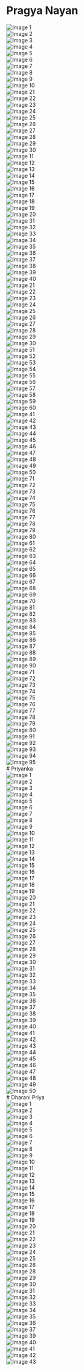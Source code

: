 
# Pragya Nayan
   <div class="grid">
        <div class="grid-item">
            <img src="img/pragya-nayan-at-kalinga-pressmeet1.jpg" alt="Image 1" onclick="openModal(this)">
        </div>
        <div class="grid-item">
            <img src="img/pragya-nayan-at-kalinga-pressmeet2.jpg" alt="Image 2" onclick="openModal(this)">
        </div>
        <div class="grid-item">
            <img src="img/pragya-nayan-at-kalinga-pressmeet3.jpg" alt="Image 3" onclick="openModal(this)">
        </div>
        <div class="grid-item">
            <img src="img/pragya-nayan-at-kalinga-pressmeet4.jpg" alt="Image 4" onclick="openModal(this)">
        </div>
        <div class="grid-item">
            <img src="img/pragya-nayan-at-kalinga-pressmeet5.jpg" alt="Image 5" onclick="openModal(this)">
        </div>
        <div class="grid-item">
            <img src="img/pragya-nayan-at-kalinga-pressmeet6.jpg" alt="Image 6" onclick="openModal(this)">
        </div>
        <div class="grid-item">
            <img src="img/pragya-nayan-at-kalinga-pressmeet7.jpg" alt="Image 7" onclick="openModal(this)">
        </div>
        <div class="grid-item">
            <img src="img/pragya-nayan-at-kalinga-pressmeet8.jpg" alt="Image 8" onclick="openModal(this)">
        </div>
        <div class="grid-item">
            <img src="img/pragya-nayan-at-kalinga-pressmeet9.jpg" alt="Image 9" onclick="openModal(this)">
        </div>
        <div class="grid-item">
            <img src="img/pragya-nayan-at-kalinga-pressmeet10.jpg" alt="Image 10" onclick="openModal(this)">
        </div>
    </div>
    <div class="grid">
        <div class="grid-item">
            <img src="img/pragya-nayan-at-kalinga-pressmeet21.jpg" alt="Image 21" onclick="openModal(this)">
        </div>
        <div class="grid-item">
            <img src="img/pragya-nayan-at-kalinga-pressmeet22.jpg" alt="Image 22" onclick="openModal(this)">
        </div>
        <div class="grid-item">
            <img src="img/pragya-nayan-at-kalinga-pressmeet23.jpg" alt="Image 23" onclick="openModal(this)">
        </div>
        <div class="grid-item">
            <img src="img/pragya-nayan-at-kalinga-pressmeet24.jpg" alt="Image 24" onclick="openModal(this)">
        </div>
        <div class="grid-item">
            <img src="img/pragya-nayan-at-kalinga-pressmeet25.jpg" alt="Image 25" onclick="openModal(this)">
        </div>
        <div class="grid-item">
            <img src="img/pragya-nayan-at-kalinga-pressmeet26.jpg" alt="Image 26" onclick="openModal(this)">
        </div>
        <div class="grid-item">
            <img src="img/pragya-nayan-at-kalinga-pressmeet27.jpg" alt="Image 27" onclick="openModal(this)">
        </div>
        <div class="grid-item">
            <img src="img/pragya-nayan-at-kalinga-pressmeet28.jpg" alt="Image 28" onclick="openModal(this)">
        </div>
        <div class="grid-item">
            <img src="img/pragya-nayan-at-kalinga-pressmeet29.jpg" alt="Image 29" onclick="openModal(this)">
        </div>
        <div class="grid-item">
            <img src="img/pragya-nayan-at-kalinga-pressmeet30.jpg" alt="Image 30" onclick="openModal(this)">
        </div>
    </div>
    <div class="grid">
        <div class="grid-item">
            <img src="img/pragya-nayan-at-kalinga-pressmeet11.jpg" alt="Image 11" onclick="openModal(this)">
        </div>
        <div class="grid-item">
            <img src="img/pragya-nayan-at-kalinga-pressmeet12.jpg" alt="Image 12" onclick="openModal(this)">
        </div>
        <div class="grid-item">
            <img src="img/pragya-nayan-at-kalinga-pressmeet13.jpg" alt="Image 13" onclick="openModal(this)">
        </div>
        <div class="grid-item">
            <img src="img/pragya-nayan-at-kalinga-pressmeet14.jpg" alt="Image 14" onclick="openModal(this)">
        </div>
        <div class="grid-item">
            <img src="img/pragya-nayan-at-kalinga-pressmeet15.jpg" alt="Image 15" onclick="openModal(this)">
        </div>
        <div class="grid-item">
            <img src="img/pragya-nayan-at-kalinga-pressmeet16.jpg" alt="Image 16" onclick="openModal(this)">
        </div>
        <div class="grid-item">
            <img src="img/pragya-nayan-at-kalinga-pressmeet17.jpg" alt="Image 17" onclick="openModal(this)">
        </div>
        <div class="grid-item">
            <img src="img/pragya-nayan-at-kalinga-pressmeet18.jpg" alt="Image 18" onclick="openModal(this)">
        </div>
        <div class="grid-item">
            <img src="img/pragya-nayan-at-kalinga-pressmeet19.jpg" alt="Image 19" onclick="openModal(this)">
        </div>
        <div class="grid-item">
            <img src="img/pragya-nayan-at-kalinga-pressmeet20.jpg" alt="Image 20" onclick="openModal(this)">
        </div>
    </div>
    <div class="grid">
        <div class="grid-item">
            <img src="img/pragya-nayan-at-kalinga-pressmeet31.jpg" alt="Image 31" onclick="openModal(this)">
        </div>
        <div class="grid-item">
            <img src="img/pragya-nayan-at-kalinga-pressmeet32.jpg" alt="Image 32" onclick="openModal(this)">
        </div>
        <div class="grid-item">
            <img src="img/pragya-nayan-at-kalinga-pressmeet33.jpg" alt="Image 33" onclick="openModal(this)">
        </div>
        <div class="grid-item">
            <img src="img/pragya-nayan-at-kalinga-pressmeet34.jpg" alt="Image 34" onclick="openModal(this)">
        </div>
        <div class="grid-item">
            <img src="img/pragya-nayan-at-kalinga-pressmeet35.jpg" alt="Image 35" onclick="openModal(this)">
        </div>
        <div class="grid-item">
            <img src="img/pragya-nayan-at-kalinga-pressmeet36.jpg" alt="Image 36" onclick="openModal(this)">
        </div>
        <div class="grid-item">
            <img src="img/pragya-nayan-at-kalinga-pressmeet37.jpg" alt="Image 37" onclick="openModal(this)">
        </div>
        <div class="grid-item">
            <img src="img/pragya-nayan-at-kalinga-pressmeet38.jpg" alt="Image 38" onclick="openModal(this)">
        </div>
        <div class="grid-item">
            <img src="img/pragya-nayan-at-kalinga-pressmeet39.jpg" alt="Image 39" onclick="openModal(this)">
        </div>
        <div class="grid-item">
            <img src="img/pragya-nayan-at-kalinga-pressmeet40.jpg" alt="Image 40" onclick="openModal(this)">
        </div>
    </div>
    <div class="grid">
        <div class="grid-item">
            <img src="img/pragya-nayan-at-kalinga-pressmeet21.jpg" alt="Image 21" onclick="openModal(this)">
        </div>
        <div class="grid-item">
            <img src="img/pragya-nayan-at-kalinga-pressmeet22.jpg" alt="Image 22" onclick="openModal(this)">
        </div>
        <div class="grid-item">
            <img src="img/pragya-nayan-at-kalinga-pressmeet23.jpg" alt="Image 23" onclick="openModal(this)">
        </div>
        <div class="grid-item">
            <img src="img/pragya-nayan-at-kalinga-pressmeet24.jpg" alt="Image 24" onclick="openModal(this)">
        </div>
        <div class="grid-item">
            <img src="img/pragya-nayan-at-kalinga-pressmeet25.jpg" alt="Image 25" onclick="openModal(this)">
        </div>
        <div class="grid-item">
            <img src="img/pragya-nayan-at-kalinga-pressmeet26.jpg" alt="Image 26" onclick="openModal(this)">
        </div>
        <div class="grid-item">
            <img src="img/pragya-nayan-at-kalinga-pressmeet27.jpg" alt="Image 27" onclick="openModal(this)">
        </div>
        <div class="grid-item">
            <img src="img/pragya-nayan-at-kalinga-pressmeet28.jpg" alt="Image 28" onclick="openModal(this)">
        </div>
        <div class="grid-item">
            <img src="img/pragya-nayan-at-kalinga-pressmeet29.jpg" alt="Image 29" onclick="openModal(this)">
        </div>
        <div class="grid-item">
            <img src="img/pragya-nayan-at-kalinga-pressmeet30.jpg" alt="Image 30" onclick="openModal(this)">
        </div>
    </div>
    <div class="grid">
        <div class="grid-item">
            <img src="img/pragya-nayan-at-kalinga-pressmeet51.jpg" alt="Image 51" onclick="openModal(this)">
        </div>
        <div class="grid-item">
            <img src="img/pragya-nayan-at-kalinga-pressmeet52.jpg" alt="Image 52" onclick="openModal(this)">
        </div>
        <div class="grid-item">
            <img src="img/pragya-nayan-at-kalinga-pressmeet53.jpg" alt="Image 53" onclick="openModal(this)">
        </div>
        <div class="grid-item">
            <img src="img/pragya-nayan-at-kalinga-pressmeet54.jpg" alt="Image 54" onclick="openModal(this)">
        </div>
        <div class="grid-item">
            <img src="img/pragya-nayan-at-kalinga-pressmeet55.jpg" alt="Image 55" onclick="openModal(this)">
        </div>
        <div class="grid-item">
            <img src="img/pragya-nayan-at-kalinga-pressmeet56.jpg" alt="Image 56" onclick="openModal(this)">
        </div>
        <div class="grid-item">
            <img src="img/pragya-nayan-at-kalinga-pressmeet57.jpg" alt="Image 57" onclick="openModal(this)">
        </div>
        <div class="grid-item">
            <img src="img/pragya-nayan-at-kalinga-pressmeet58.jpg" alt="Image 58" onclick="openModal(this)">
        </div>
        <div class="grid-item">
            <img src="img/pragya-nayan-at-kalinga-pressmeet59.jpg" alt="Image 59" onclick="openModal(this)">
        </div>
        <div class="grid-item">
            <img src="img/pragya-nayan-at-kalinga-pressmeet60.jpg" alt="Image 60" onclick="openModal(this)">
        </div>
    </div>
    <div class="grid">
        <div class="grid-item">
            <img src="img/pragya-nayan-at-kalinga-pressmeet41.jpg" alt="Image 41" onclick="openModal(this)">
        </div>
        <div class="grid-item">
            <img src="img/pragya-nayan-at-kalinga-pressmeet42.jpg" alt="Image 42" onclick="openModal(this)">
        </div>
        <div class="grid-item">
            <img src="img/pragya-nayan-at-kalinga-pressmeet43.jpg" alt="Image 43" onclick="openModal(this)">
        </div>
        <div class="grid-item">
            <img src="img/pragya-nayan-at-kalinga-pressmeet44.jpg" alt="Image 44" onclick="openModal(this)">
        </div>
        <div class="grid-item">
            <img src="img/pragya-nayan-at-kalinga-pressmeet45.jpg" alt="Image 45" onclick="openModal(this)">
        </div>
        <div class="grid-item">
            <img src="img/pragya-nayan-at-kalinga-pressmeet46.jpg" alt="Image 46" onclick="openModal(this)">
        </div>
        <div class="grid-item">
            <img src="img/pragya-nayan-at-kalinga-pressmeet47.jpg" alt="Image 47" onclick="openModal(this)">
        </div>
        <div class="grid-item">
            <img src="img/pragya-nayan-at-kalinga-pressmeet48.jpg" alt="Image 48" onclick="openModal(this)">
        </div>
        <div class="grid-item">
            <img src="img/pragya-nayan-at-kalinga-pressmeet49.jpg" alt="Image 49" onclick="openModal(this)">
        </div>
        <div class="grid-item">
            <img src="img/pragya-nayan-at-kalinga-pressmeet50.jpg" alt="Image 50" onclick="openModal(this)">
        </div>
    </div>
    <div class="grid">
        <div class="grid-item">
            <img src="img/pragya-nayan-at-kalinga-pressmeet71.jpg" alt="Image 71" onclick="openModal(this)">
        </div>
        <div class="grid-item">
            <img src="img/pragya-nayan-at-kalinga-pressmeet72.jpg" alt="Image 72" onclick="openModal(this)">
        </div>
        <div class="grid-item">
            <img src="img/pragya-nayan-at-kalinga-pressmeet73.jpg" alt="Image 73" onclick="openModal(this)">
        </div>
        <div class="grid-item">
            <img src="img/pragya-nayan-at-kalinga-pressmeet74.jpg" alt="Image 74" onclick="openModal(this)">
        </div>
        <div class="grid-item">
            <img src="img/pragya-nayan-at-kalinga-pressmeet75.jpg" alt="Image 75" onclick="openModal(this)">
        </div>
        <div class="grid-item">
            <img src="img/pragya-nayan-at-kalinga-pressmeet76.jpg" alt="Image 76" onclick="openModal(this)">
        </div>
        <div class="grid-item">
            <img src="img/pragya-nayan-at-kalinga-pressmeet77.jpg" alt="Image 77" onclick="openModal(this)">
        </div>
        <div class="grid-item">
            <img src="img/pragya-nayan-at-kalinga-pressmeet78.jpg" alt="Image 78" onclick="openModal(this)">
        </div>
        <div class="grid-item">
            <img src="img/pragya-nayan-at-kalinga-pressmeet79.jpg" alt="Image 79" onclick="openModal(this)">
        </div>
        <div class="grid-item">
            <img src="img/pragya-nayan-at-kalinga-pressmeet80.jpg" alt="Image 80" onclick="openModal(this)">
        </div>
    </div>
    <div class="grid">
        <div class="grid-item">
            <img src="img/pragya-nayan-at-kalinga-pressmeet61.jpg" alt="Image 61" onclick="openModal(this)">
        </div>
        <div class="grid-item">
            <img src="img/pragya-nayan-at-kalinga-pressmeet62.jpg" alt="Image 62" onclick="openModal(this)">
        </div>
        <div class="grid-item">
            <img src="img/pragya-nayan-at-kalinga-pressmeet63.jpg" alt="Image 63" onclick="openModal(this)">
        </div>
        <div class="grid-item">
            <img src="img/pragya-nayan-at-kalinga-pressmeet64.jpg" alt="Image 64" onclick="openModal(this)">
        </div>
        <div class="grid-item">
            <img src="img/pragya-nayan-at-kalinga-pressmeet65.jpg" alt="Image 65" onclick="openModal(this)">
        </div>
        <div class="grid-item">
            <img src="img/pragya-nayan-at-kalinga-pressmeet66.jpg" alt="Image 66" onclick="openModal(this)">
        </div>
        <div class="grid-item">
            <img src="img/pragya-nayan-at-kalinga-pressmeet67.jpg" alt="Image 67" onclick="openModal(this)">
        </div>
        <div class="grid-item">
            <img src="img/pragya-nayan-at-kalinga-pressmeet68.jpg" alt="Image 68" onclick="openModal(this)">
        </div>
        <div class="grid-item">
            <img src="img/pragya-nayan-at-kalinga-pressmeet69.jpg" alt="Image 69" onclick="openModal(this)">
        </div>
        <div class="grid-item">
            <img src="img/pragya-nayan-at-kalinga-pressmeet70.jpg" alt="Image 70" onclick="openModal(this)">
        </div>
    </div>
    <div class="grid">
        <div class="grid-item">
            <img src="img/pragya-nayan-at-kalinga-pressmeet81.jpg" alt="Image 81" onclick="openModal(this)">
        </div>
        <div class="grid-item">
            <img src="img/pragya-nayan-at-kalinga-pressmeet82.jpg" alt="Image 82" onclick="openModal(this)">
        </div>
        <div class="grid-item">
            <img src="img/pragya-nayan-at-kalinga-pressmeet83.jpg" alt="Image 83" onclick="openModal(this)">
        </div>
        <div class="grid-item">
            <img src="img/pragya-nayan-at-kalinga-pressmeet84.jpg" alt="Image 84" onclick="openModal(this)">
        </div>
        <div class="grid-item">
            <img src="img/pragya-nayan-at-kalinga-pressmeet85.jpg" alt="Image 85" onclick="openModal(this)">
        </div>
        <div class="grid-item">
            <img src="img/pragya-nayan-at-kalinga-pressmeet86.jpg" alt="Image 86" onclick="openModal(this)">
        </div>
        <div class="grid-item">
            <img src="img/pragya-nayan-at-kalinga-pressmeet87.jpg" alt="Image 87" onclick="openModal(this)">
        </div>
        <div class="grid-item">
            <img src="img/pragya-nayan-at-kalinga-pressmeet88.jpg" alt="Image 88" onclick="openModal(this)">
        </div>
        <div class="grid-item">
            <img src="img/pragya-nayan-at-kalinga-pressmeet89.jpg" alt="Image 89" onclick="openModal(this)">
        </div>
        <div class="grid-item">
            <img src="img/pragya-nayan-at-kalinga-pressmeet90.jpg" alt="Image 90" onclick="openModal(this)">
        </div>
    </div>
    <div class="grid">
        <div class="grid-item">
            <img src="img/pragya-nayan-at-kalinga-pressmeet71.jpg" alt="Image 71" onclick="openModal(this)">
        </div>
        <div class="grid-item">
            <img src="img/pragya-nayan-at-kalinga-pressmeet72.jpg" alt="Image 72" onclick="openModal(this)">
        </div>
        <div class="grid-item">
            <img src="img/pragya-nayan-at-kalinga-pressmeet73.jpg" alt="Image 73" onclick="openModal(this)">
        </div>
        <div class="grid-item">
            <img src="img/pragya-nayan-at-kalinga-pressmeet74.jpg" alt="Image 74" onclick="openModal(this)">
        </div>
        <div class="grid-item">
            <img src="img/pragya-nayan-at-kalinga-pressmeet75.jpg" alt="Image 75" onclick="openModal(this)">
        </div>
        <div class="grid-item">
            <img src="img/pragya-nayan-at-kalinga-pressmeet76.jpg" alt="Image 76" onclick="openModal(this)">
        </div>
        <div class="grid-item">
            <img src="img/pragya-nayan-at-kalinga-pressmeet77.jpg" alt="Image 77" onclick="openModal(this)">
        </div>
        <div class="grid-item">
            <img src="img/pragya-nayan-at-kalinga-pressmeet78.jpg" alt="Image 78" onclick="openModal(this)">
        </div>
        <div class="grid-item">
            <img src="img/pragya-nayan-at-kalinga-pressmeet79.jpg" alt="Image 79" onclick="openModal(this)">
        </div>
        <div class="grid-item">
            <img src="img/pragya-nayan-at-kalinga-pressmeet80.jpg" alt="Image 80" onclick="openModal(this)">
        </div>
    </div>
    <div class="grid">
        <div class="grid-item">
            <img src="img/pragya-nayan-at-kalinga-pressmeet91.jpg" alt="Image 91" onclick="openModal(this)">
        </div>
        <div class="grid-item">
            <img src="img/pragya-nayan-at-kalinga-pressmeet92.jpg" alt="Image 92" onclick="openModal(this)">
        </div>
        <div class="grid-item">
            <img src="img/pragya-nayan-at-kalinga-pressmeet93.jpg" alt="Image 93" onclick="openModal(this)">
        </div>
        <div class="grid-item">
            <img src="img/pragya-nayan-at-kalinga-pressmeet94.jpg" alt="Image 94" onclick="openModal(this)">
        </div>
        <div class="grid-item">
            <img src="img/pragya-nayan-at-kalinga-pressmeet95.jpg" alt="Image 95" onclick="openModal(this)">
        </div>
    </div>
# Priyanka
  <div class="grid">
        <div class="grid-item">
            <img src="img1/priyanka-rudhra-garuda-puranam-teaser-launch1.jpg" alt="Image 1" onclick="openModal(this)">
        </div>
        <div class="grid-item">
            <img src="img1/priyanka-rudhra-garuda-puranam-teaser-launch2.jpg" alt="Image 2" onclick="openModal(this)">
        </div>
        <div class="grid-item">
            <img src="img1/priyanka-rudhra-garuda-puranam-teaser-launch3.jpg" alt="Image 3" onclick="openModal(this)">
        </div>
        <div class="grid-item">
            <img src="img1/priyanka-rudhra-garuda-puranam-teaser-launch4.jpg" alt="Image 4" onclick="openModal(this)">
        </div>
        <div class="grid-item">
            <img src="img1/priyanka-rudhra-garuda-puranam-teaser-launch5.jpg" alt="Image 5" onclick="openModal(this)">
        </div>
        <div class="grid-item">
            <img src="img1/priyanka-rudhra-garuda-puranam-teaser-launch6.jpg" alt="Image 6" onclick="openModal(this)">
        </div>
        <div class="grid-item">
            <img src="img1/priyanka-rudhra-garuda-puranam-teaser-launch7.jpg" alt="Image 7" onclick="openModal(this)">
        </div>
        <div class="grid-item">
            <img src="img1/priyanka-rudhra-garuda-puranam-teaser-launch8.jpg" alt="Image 8" onclick="openModal(this)">
        </div>
        <div class="grid-item">
            <img src="img1/priyanka-rudhra-garuda-puranam-teaser-launch9.jpg" alt="Image 9" onclick="openModal(this)">
        </div>
        <div class="grid-item">
            <img src="img1/priyanka-rudhra-garuda-puranam-teaser-launch10.jpg" alt="Image 10" onclick="openModal(this)">
        </div>
        <div class="grid-item">
            <img src="img1/priyanka-rudhra-garuda-puranam-teaser-launch11.jpg" alt="Image 11" onclick="openModal(this)">
        </div>
        <div class="grid-item">
            <img src="img1/priyanka-rudhra-garuda-puranam-teaser-launch12.jpg" alt="Image 12" onclick="openModal(this)">
        </div>
        <div class="grid-item">
            <img src="img1/priyanka-rudhra-garuda-puranam-teaser-launch13.jpg" alt="Image 13" onclick="openModal(this)">
        </div>
        <div class="grid-item">
            <img src="img1/priyanka-rudhra-garuda-puranam-teaser-launch14.jpg" alt="Image 14" onclick="openModal(this)">
        </div>
        <div class="grid-item">
            <img src="img1/priyanka-rudhra-garuda-puranam-teaser-launch15.jpg" alt="Image 15" onclick="openModal(this)">
        </div>
        <div class="grid-item">
            <img src="img1/priyanka-rudhra-garuda-puranam-teaser-launch16.jpg" alt="Image 16" onclick="openModal(this)">
        </div>
        <div class="grid-item">
            <img src="img1/priyanka-rudhra-garuda-puranam-teaser-launch17.jpg" alt="Image 17" onclick="openModal(this)">
        </div>
        <div class="grid-item">
            <img src="img1/priyanka-rudhra-garuda-puranam-teaser-launch18.jpg" alt="Image 18" onclick="openModal(this)">
        </div>
        <div class="grid-item">
            <img src="img1/priyanka-rudhra-garuda-puranam-teaser-launch19.jpg" alt="Image 19" onclick="openModal(this)">
        </div>
        <div class="grid-item">
            <img src="img1/priyanka-rudhra-garuda-puranam-teaser-launch20.jpg" alt="Image 20" onclick="openModal(this)">
        </div>
        <div class="grid-item">
            <img src="img1/priyanka-rudhra-garuda-puranam-teaser-launch21.jpg" alt="Image 21" onclick="openModal(this)">
        </div>
        <div class="grid-item">
            <img src="img1/priyanka-rudhra-garuda-puranam-teaser-launch22.jpg" alt="Image 22" onclick="openModal(this)">
        </div>
        <div class="grid-item">
            <img src="img1/priyanka-rudhra-garuda-puranam-teaser-launch23.jpg" alt="Image 23" onclick="openModal(this)">
        </div>
        <div class="grid-item">
            <img src="img1/priyanka-rudhra-garuda-puranam-teaser-launch24.jpg" alt="Image 24" onclick="openModal(this)">
        </div>
        <div class="grid-item">
            <img src="img1/priyanka-rudhra-garuda-puranam-teaser-launch25.jpg" alt="Image 25" onclick="openModal(this)">
        </div>
        <div class="grid-item">
            <img src="img1/priyanka-rudhra-garuda-puranam-teaser-launch26.jpg" alt="Image 26" onclick="openModal(this)">
        </div>
        <div class="grid-item">
            <img src="img1/priyanka-rudhra-garuda-puranam-teaser-launch27.jpg" alt="Image 27" onclick="openModal(this)">
        </div>
        <div class="grid-item">
            <img src="img1/priyanka-rudhra-garuda-puranam-teaser-launch28.jpg" alt="Image 28" onclick="openModal(this)">
        </div>
        <div class="grid-item">
            <img src="img1/priyanka-rudhra-garuda-puranam-teaser-launch29.jpg" alt="Image 29" onclick="openModal(this)">
        </div>
        <div class="grid-item">
            <img src="img1/priyanka-rudhra-garuda-puranam-teaser-launch30.jpg" alt="Image 30" onclick="openModal(this)">
        </div>
        <div class="grid-item">
            <img src="img1/priyanka-rudhra-garuda-puranam-teaser-launch31.jpg" alt="Image 31" onclick="openModal(this)">
        </div>
        <div class="grid-item">
            <img src="img1/priyanka-rudhra-garuda-puranam-teaser-launch32.jpg" alt="Image 32" onclick="openModal(this)">
        </div>
        <div class="grid-item">
            <img src="img1/priyanka-rudhra-garuda-puranam-teaser-launch33.jpg" alt="Image 33" onclick="openModal(this)">
        </div>
        <div class="grid-item">
            <img src="img1/priyanka-rudhra-garuda-puranam-teaser-launch34.jpg" alt="Image 34" onclick="openModal(this)">
        </div>
        <div class="grid-item">
            <img src="img1/priyanka-rudhra-garuda-puranam-teaser-launch35.jpg" alt="Image 35" onclick="openModal(this)">
        </div>
        <div class="grid-item">
            <img src="img1/priyanka-rudhra-garuda-puranam-teaser-launch36.jpg" alt="Image 36" onclick="openModal(this)">
        </div>
        <div class="grid-item">
            <img src="img1/priyanka-rudhra-garuda-puranam-teaser-launch37.jpg" alt="Image 37" onclick="openModal(this)">
        </div>
        <div class="grid-item">
            <img src="img1/priyanka-rudhra-garuda-puranam-teaser-launch38.jpg" alt="Image 38" onclick="openModal(this)">
        </div>
        <div class="grid-item">
            <img src="img1/priyanka-rudhra-garuda-puranam-teaser-launch39.jpg" alt="Image 39" onclick="openModal(this)">
        </div>
        <div class="grid-item">
            <img src="img1/priyanka-rudhra-garuda-puranam-teaser-launch40.jpg" alt="Image 40" onclick="openModal(this)">
        </div>
        <div class="grid-item">
            <img src="img1/priyanka-rudhra-garuda-puranam-teaser-launch41.jpg" alt="Image 41" onclick="openModal(this)">
        </div>
        <div class="grid-item">
            <img src="img1/priyanka-rudhra-garuda-puranam-teaser-launch42.jpg" alt="Image 42" onclick="openModal(this)">
        </div>
        <div class="grid-item">
            <img src="img1/priyanka-rudhra-garuda-puranam-teaser-launch43.jpg" alt="Image 43" onclick="openModal(this)">
        </div>
        <div class="grid-item">
            <img src="img1/priyanka-rudhra-garuda-puranam-teaser-launch44.jpg" alt="Image 44" onclick="openModal(this)">
        </div>
        <div class="grid-item">
            <img src="img1/priyanka-rudhra-garuda-puranam-teaser-launch45.jpg" alt="Image 45" onclick="openModal(this)">
        </div>
        <div class="grid-item">
            <img src="img1/priyanka-rudhra-garuda-puranam-teaser-launch46.jpg" alt="Image 46" onclick="openModal(this)">
        </div>
        <div class="grid-item">
            <img src="img1/priyanka-rudhra-garuda-puranam-teaser-launch47.jpg" alt="Image 47" onclick="openModal(this)">
        </div>
        <div class="grid-item">
            <img src="img1/priyanka-rudhra-garuda-puranam-teaser-launch48.jpg" alt="Image 48" onclick="openModal(this)">
        </div>
        <div class="grid-item">
            <img src="img1/priyanka-rudhra-garuda-puranam-teaser-launch49.jpg" alt="Image 49" onclick="openModal(this)">
        </div>
        <div class="grid-item">
            <img src="img1/priyanka-rudhra-garuda-puranam-teaser-launch50.jpg" alt="Image 50" onclick="openModal(this)">
        </div>
    </div>
# Dharani Priya
 <div class="grid">
        <div class="grid-item">
            <img src="img2/actress-dharani-priya-stills1.jpg" alt="Image 1" onclick="openModal(this)">
        </div>
        <div class="grid-item">
            <img src="img2/actress-dharani-priya-stills2.jpg" alt="Image 2" onclick="openModal(this)">
        </div>
        <div class="grid-item">
            <img src="img2/actress-dharani-priya-stills3.jpg" alt="Image 3" onclick="openModal(this)">
        </div>
        <div class="grid-item">
            <img src="img2/actress-dharani-priya-stills4.jpg" alt="Image 4" onclick="openModal(this)">
        </div>
        <div class="grid-item">
            <img src="img2/actress-dharani-priya-stills5.jpg" alt="Image 5" onclick="openModal(this)">
        </div>
        <div class="grid-item">
            <img src="img2/actress-dharani-priya-stills6.jpg" alt="Image 6" onclick="openModal(this)">
        </div>
        <div class="grid-item">
            <img src="img2/actress-dharani-priya-stills7.jpg" alt="Image 7" onclick="openModal(this)">
        </div>
        <div class="grid-item">
            <img src="img2/actress-dharani-priya-stills8.jpg" alt="Image 8" onclick="openModal(this)">
        </div>
        <div class="grid-item">
            <img src="img2/actress-dharani-priya-stills9.jpg" alt="Image 9" onclick="openModal(this)">
        </div>
        <div class="grid-item">
            <img src="img2/actress-dharani-priya-stills10.jpg" alt="Image 10" onclick="openModal(this)">
        </div>
        <div class="grid-item">
            <img src="img2/actress-dharani-priya-stills11.jpg" alt="Image 11" onclick="openModal(this)">
        </div>
        <div class="grid-item">
            <img src="img2/actress-dharani-priya-stills12.jpg" alt="Image 12" onclick="openModal(this)">
        </div>
        <div class="grid-item">
            <img src="img2/actress-dharani-priya-stills13.jpg" alt="Image 13" onclick="openModal(this)">
        </div>
        <div class="grid-item">
            <img src="img2/actress-dharani-priya-stills14.jpg" alt="Image 14" onclick="openModal(this)">
        </div>
        <div class="grid-item">
            <img src="img2/actress-dharani-priya-stills15.jpg" alt="Image 15" onclick="openModal(this)">
        </div>
        <div class="grid-item">
            <img src="img2/actress-dharani-priya-stills16.jpg" alt="Image 16" onclick="openModal(this)">
        </div>
        <div class="grid-item">
            <img src="img2/actress-dharani-priya-stills17.jpg" alt="Image 17" onclick="openModal(this)">
        </div>
        <div class="grid-item">
            <img src="img2/actress-dharani-priya-stills18.jpg" alt="Image 18" onclick="openModal(this)">
        </div>
        <div class="grid-item">
            <img src="img2/actress-dharani-priya-stills19.jpg" alt="Image 19" onclick="openModal(this)">
        </div>
        <div class="grid-item">
            <img src="img2/actress-dharani-priya-stills20.jpg" alt="Image 20" onclick="openModal(this)">
        </div>
        <div class="grid-item">
            <img src="img2/actress-dharani-priya-stills21.jpg" alt="Image 21" onclick="openModal(this)">
        </div>
        <div class="grid-item">
            <img src="img2/actress-dharani-priya-stills22.jpg" alt="Image 22" onclick="openModal(this)">
        </div>
        <div class="grid-item">
            <img src="img2/actress-dharani-priya-stills23.jpg" alt="Image 23" onclick="openModal(this)">
        </div>
        <div class="grid-item">
            <img src="img2/actress-dharani-priya-stills24.jpg" alt="Image 24" onclick="openModal(this)">
        </div>
        <div class="grid-item">
            <img src="img2/actress-dharani-priya-stills25.jpg" alt="Image 25" onclick="openModal(this)">
        </div>
        <div class="grid-item">
            <img src="img2/actress-dharani-priya-stills26.jpg" alt="Image 26" onclick="openModal(this)">
        </div>
        <div class="grid-item">
            <img src="img2/actress-dharani-priya-stills28.jpg" alt="Image 28" onclick="openModal(this)">
        </div>
        <div class="grid-item">
            <img src="img2/actress-dharani-priya-stills29.jpg" alt="Image 29" onclick="openModal(this)">
        </div>
        <div class="grid-item">
            <img src="img2/actress-dharani-priya-stills30.jpg" alt="Image 30" onclick="openModal(this)">
        </div>
        <div class="grid-item">
            <img src="img2/actress-dharani-priya-stills31.jpg" alt="Image 31" onclick="openModal(this)">
        </div>
        <div class="grid-item">
            <img src="img2/actress-dharani-priya-stills32.jpg" alt="Image 32" onclick="openModal(this)">
        </div>
        <div class="grid-item">
            <img src="img2/actress-dharani-priya-stills33.jpg" alt="Image 33" onclick="openModal(this)">
        </div>
        <div class="grid-item">
            <img src="img2/actress-dharani-priya-stills34.jpg" alt="Image 34" onclick="openModal(this)">
        </div>
        <div class="grid-item">
            <img src="img2/actress-dharani-priya-stills35.jpg" alt="Image 35" onclick="openModal(this)">
        </div>
        <div class="grid-item">
            <img src="img2/actress-dharani-priya-stills36.jpg" alt="Image 36" onclick="openModal(this)">
        </div>
        <div class="grid-item">
            <img src="img2/actress-dharani-priya-stills37.jpg" alt="Image 37" onclick="openModal(this)">
        </div>
        <div class="grid-item">
            <img src="img2/actress-dharani-priya-stills39.jpg" alt="Image 39" onclick="openModal(this)">
        </div>
        <div class="grid-item">
            <img src="img2/actress-dharani-priya-stills40.jpg" alt="Image 40" onclick="openModal(this)">
        </div>
        <div class="grid-item">
            <img src="img2/actress-dharani-priya-stills41.jpg" alt="Image 41" onclick="openModal(this)">
        </div>
        <div class="grid-item">
            <img src="img2/actress-dharani-priya-stills42.jpg" alt="Image 42" onclick="openModal(this)">
        </div>
        <div class="grid-item">
            <img src="img2/actress-dharani-priya-stills43.jpg" alt="Image 43" onclick="openModal(this)">
        </div>
    </div>
